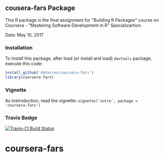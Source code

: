 ## cousera-fars Package

This R package is the final assignment for "Building R Packages" course on Coursera - "Mastering Software Development in R" Specializartion.

Date: May 10, 2017 

### Installation

To install this package, after load (or install and load) `devtools` package, execute this code:

```R
install_github('datocres/coursera-fars')
library(coursera-fars)
```

### Vignette

As instroduction, read the vignette: `vignette('intro', package = 'coursera-fars')`

### Travis Badge

[![Travis-CI Build Status](https://travis-ci.org/datocres/coursera-fars.svg?branch=master)](https://travis-ci.org/datocres/coursera-fars)
# coursera-fars
